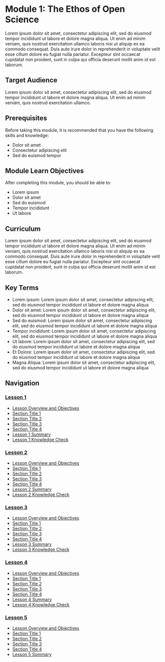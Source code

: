 # Module 1: The Ethos of Open Science

Lorem ipsum dolor sit amet, consectetur adipiscing elit, sed do eiusmod tempor incididunt ut labore et dolore magna aliqua. Ut enim ad minim veniam, quis nostrud exercitation ullamco laboris nisi ut aliquip ex ea commodo consequat. Duis aute irure dolor in reprehenderit in voluptate velit esse cillum dolore eu fugiat nulla pariatur. Excepteur sint occaecat cupidatat non proident, sunt in culpa qui officia deserunt mollit anim id est laborum.

## Target Audience
Lorem ipsum dolor sit amet, consectetur adipiscing elit, sed do eiusmod tempor incididunt ut labore et dolore magna aliqua. Ut enim ad minim veniam, quis nostrud exercitation ullamco.

## Prerequisites

Before taking this module, it is recommended that you have the following skills and knowledge:

* Dolor sit amet
* Consectetur adipiscing elit
* Sed do euismod tempor

## Module Learn Objectives

After completing this module, you should be able to:

* Lorem ipsum
* Dolor sit amet
* Sed do euismod
* Tempor incididunt
* Ut labore

## Curriculum

Lorem ipsum dolor sit amet, consectetur adipiscing elit, sed do eiusmod tempor incididunt ut labore et dolore magna aliqua. Ut enim ad minim veniam, quis nostrud exercitation ullamco laboris nisi ut aliquip ex ea commodo consequat. Duis aute irure dolor in reprehenderit in voluptate velit esse cillum dolore eu fugiat nulla pariatur. Excepteur sint occaecat cupidatat non proident, sunt in culpa qui officia deserunt mollit anim id est laborum.

## Key Terms

* Lorem ipsum: Lorem ipsum dolor sit amet, consectetur adipiscing elit, sed do eiusmod tempor incididunt ut labore et dolore magna aliqua
* Dolor sit amet: Lorem ipsum dolor sit amet, consectetur adipiscing elit, sed do eiusmod tempor incididunt ut labore et dolore magna aliqua
* Sed do euismod: Lorem ipsum dolor sit amet, consectetur adipiscing elit, sed do eiusmod tempor incididunt ut labore et dolore magna aliqua
* Tempor incididunt: Lorem ipsum dolor sit amet, consectetur adipiscing elit, sed do eiusmod tempor incididunt ut labore et dolore magna aliqua
* Ut labore: Lorem ipsum dolor sit amet, consectetur adipiscing elit, sed do eiusmod tempor incididunt ut labore et dolore magna aliqua
* Et Dolore: Lorem ipsum dolor sit amet, consectetur adipiscing elit, sed do eiusmod tempor incididunt ut labore et dolore magna aliqua
* Magna Aliqua: Lorem ipsum dolor sit amet, consectetur adipiscing elit, sed do eiusmod tempor incididunt ut labore et dolore magna aliqua

## Navigation

### [Lesson 1](./Lesson_1)

* [Lesson Overview and Objectives](./Lesson_1#lesson-overview-and-objectives)
* [Section Title 1](./Lesson_1#section-title-1)
* [Section Title 2](./Lesson_1#section-title-2)
* [Section Title 3](./Lesson_1#section-title-3)
* [Section Title 4](./Lesson_1#section-title-4)
* [Lesson 1 Summary](./Lesson_1#lesson-1-summary)
* [Lesson 1 Knowledge Check](./Lesson_1#knowledge-check)

### [Lesson 2](./Lesson_2)

* [Lesson Overview and Objectives](./Lesson_2#lesson-overview-and-objectives)
* [Section Title 1](./Lesson_2#section-title-1)
* [Section Title 2](./Lesson_2#section-title-2)
* [Section Title 3](./Lesson_2#section-title-3)
* [Section Title 4](./Lesson_2#section-title-4)
* [Lesson 2 Summary](./Lesson_2#lesson-2-summary)
* [Lesson 2 Knowledge Check](./Lesson_2#knowledge-check)

### [Lesson 3](./Lesson_3)

* [Lesson Overview and Objectives](./Lesson_3#lesson-overview-and-objectives)
* [Section Title 1](./Lesson_3#section-title-1)
* [Section Title 2](./Lesson_3#section-title-2)
* [Section Title 3](./Lesson_3#section-title-3)
* [Section Title 4](./Lesson_3#section-title-4)
* [Lesson 3 Summary](./Lesson_3#lesson-3-summary)
* [Lesson 3 Knowledge Check](./Lesson_3#knowledge-check)

### [Lesson 4](./Lesson_4)

* [Lesson Overview and Objectives](./Lesson_4#lesson-overview-and-objectives)
* [Section Title 1](./Lesson_4#section-title-1)
* [Section Title 2](./Lesson_4#section-title-2)
* [Section Title 3](./Lesson_4#section-title-3)
* [Section Title 4](./Lesson_4#section-title-4)
* [Lesson 4 Summary](./Lesson_4#lesson-4-summary)
* [Lesson 4 Knowledge Check](./Lesson_4#knowledge-check)

### [Lesson 5](./Lesson_5)

* [Lesson Overview and Objectives](./Lesson_5#lesson-overview-and-objectives)
* [Section Title 1](./Lesson_5#section-title-1)
* [Section Title 2](./Lesson_5#section-title-2)
* [Section Title 3](./Lesson_5#section-title-3)
* [Section Title 4](./Lesson_5#section-title-4)
* [Lesson 5 Summary](./Lesson_5#lesson-5-summary)
